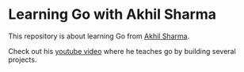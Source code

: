 # Learning Go with Akhil Sharma

This repository is about learning Go from [Akhil Sharma](https://github.com/AkhilSharma90).

Check out his [youtube video](https://youtu.be/jFfo23yIWac?si=rCm8iDEBkIC7Q3jZ) where he teaches go by building several projects.

